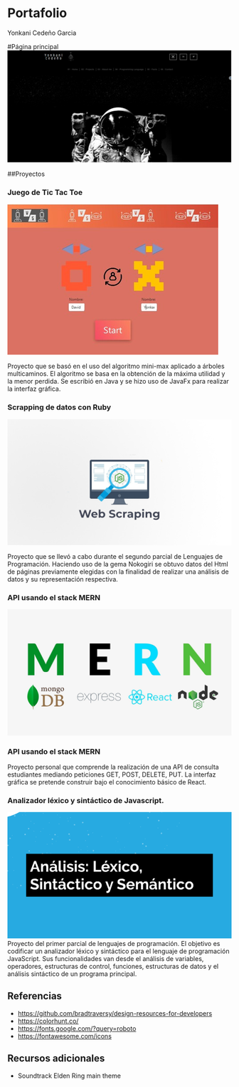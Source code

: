 # Portafolio
Yonkani Cedeño Garcia

#Página principal
![image info](img/principal.png)



##Proyectos

### Juego de Tic Tac Toe
![image info](img/tictactoe.jpg)

Proyecto que se basó en el uso del algoritmo mini-max aplicado a árboles multicaminos. El algoritmo se basa en la
obtención de la máxima utilidad y la menor perdida. Se escribió en Java y se hizo uso de JavaFx para realizar la
interfaz gráfica.

### Scrapping de datos con Ruby
![image info](img/web-scraping.jpg)

Proyecto que se llevó a cabo durante el segundo parcial de Lenguajes de Programación. Haciendo uso de la gema Nokogiri
se obtuvo datos del Html de páginas previamente elegidas con la finalidad de realizar una análisis de datos y su representación
respectiva.


### API usando el stack MERN
![image info](img/mern.jpg)

### API usando el stack MERN
Proyecto personal que comprende la realización de una API de consulta estudiantes mediando peticiones GET, POST, DELETE,
PUT. La interfaz gráfica se pretende construir bajo el conocimiento básico de React.


### Analizador léxico y sintáctico de Javascript.
![image info](img/python-lexico.png)
Proyecto del primer parcial de lenguajes de programación. El objetivo es codificar un analizador léxico y sintáctico para el
lenguaje de programación JavaScript. Sus funcionalidades van desde el análisis de variables, operadores, estructuras de control,
funciones, estructuras de datos y el análisis sintáctico de un programa principal.



## Referencias 

* https://github.com/bradtraversy/design-resources-for-developers
* https://colorhunt.co/
* https://fonts.google.com/?query=roboto
* https://fontawesome.com/icons

## Recursos adicionales
* Soundtrack Elden Ring main theme